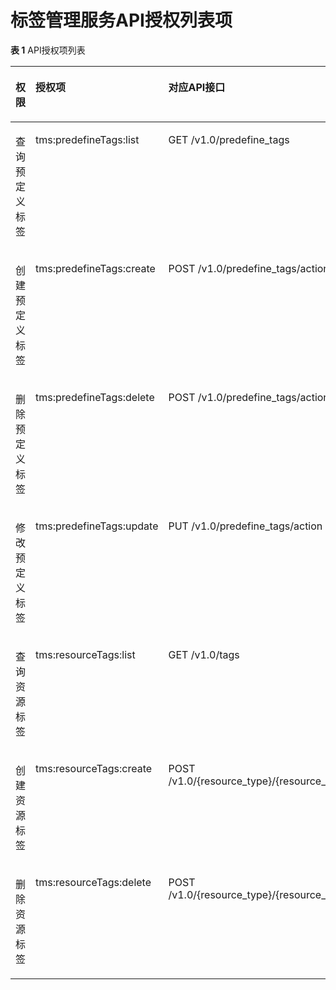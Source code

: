 # 标签管理服务API授权列表项<a name="ZH-CN_TOPIC_0180205869"></a>

**表 1**  API授权项列表

<a name="table041693194917"></a>
<table><thead align="left"><tr id="row1641683154919"><th class="cellrowborder" valign="top" width="16.18%" id="mcps1.2.4.1.1"><p id="p10416163114917"><a name="p10416163114917"></a><a name="p10416163114917"></a>权限</p>
</th>
<th class="cellrowborder" valign="top" width="30.240000000000002%" id="mcps1.2.4.1.2"><p id="p1141613316495"><a name="p1141613316495"></a><a name="p1141613316495"></a>授权项</p>
</th>
<th class="cellrowborder" valign="top" width="53.580000000000005%" id="mcps1.2.4.1.3"><p id="p1859552116271"><a name="p1859552116271"></a><a name="p1859552116271"></a>对应API接口</p>
</th>
</tr>
</thead>
<tbody><tr id="row141673174914"><td class="cellrowborder" valign="top" width="16.18%" headers="mcps1.2.4.1.1 "><p id="p142531438101613"><a name="p142531438101613"></a><a name="p142531438101613"></a>查询预定义标签</p>
</td>
<td class="cellrowborder" valign="top" width="30.240000000000002%" headers="mcps1.2.4.1.2 "><p id="p192541738151610"><a name="p192541738151610"></a><a name="p192541738151610"></a>tms:predefineTags:list</p>
</td>
<td class="cellrowborder" valign="top" width="53.580000000000005%" headers="mcps1.2.4.1.3 "><p id="p1825412384165"><a name="p1825412384165"></a><a name="p1825412384165"></a>GET /v1.0/predefine_tags</p>
</td>
</tr>
<tr id="row34161433499"><td class="cellrowborder" valign="top" width="16.18%" headers="mcps1.2.4.1.1 "><p id="p52541338161612"><a name="p52541338161612"></a><a name="p52541338161612"></a>创建预定义标签</p>
</td>
<td class="cellrowborder" valign="top" width="30.240000000000002%" headers="mcps1.2.4.1.2 "><p id="p5254103811164"><a name="p5254103811164"></a><a name="p5254103811164"></a>tms:predefineTags:create</p>
</td>
<td class="cellrowborder" valign="top" width="53.580000000000005%" headers="mcps1.2.4.1.3 "><p id="p1825412382169"><a name="p1825412382169"></a><a name="p1825412382169"></a>POST /v1.0/predefine_tags/action</p>
</td>
</tr>
<tr id="row6416163114920"><td class="cellrowborder" valign="top" width="16.18%" headers="mcps1.2.4.1.1 "><p id="p19254153819162"><a name="p19254153819162"></a><a name="p19254153819162"></a>删除预定义标签</p>
</td>
<td class="cellrowborder" valign="top" width="30.240000000000002%" headers="mcps1.2.4.1.2 "><p id="p12254133821617"><a name="p12254133821617"></a><a name="p12254133821617"></a>tms:predefineTags:delete</p>
</td>
<td class="cellrowborder" valign="top" width="53.580000000000005%" headers="mcps1.2.4.1.3 "><p id="p1025413816169"><a name="p1025413816169"></a><a name="p1025413816169"></a>POST /v1.0/predefine_tags/action</p>
</td>
</tr>
<tr id="row11717183041418"><td class="cellrowborder" valign="top" width="16.18%" headers="mcps1.2.4.1.1 "><p id="p1525473841610"><a name="p1525473841610"></a><a name="p1525473841610"></a>修改预定义标签</p>
</td>
<td class="cellrowborder" valign="top" width="30.240000000000002%" headers="mcps1.2.4.1.2 "><p id="p2254173821613"><a name="p2254173821613"></a><a name="p2254173821613"></a>tms:predefineTags:update</p>
</td>
<td class="cellrowborder" valign="top" width="53.580000000000005%" headers="mcps1.2.4.1.3 "><p id="p125413881617"><a name="p125413881617"></a><a name="p125413881617"></a>PUT /v1.0/predefine_tags/action</p>
</td>
</tr>
<tr id="row96357374141"><td class="cellrowborder" valign="top" width="16.18%" headers="mcps1.2.4.1.1 "><p id="p18254153871615"><a name="p18254153871615"></a><a name="p18254153871615"></a>查询资源标签</p>
</td>
<td class="cellrowborder" valign="top" width="30.240000000000002%" headers="mcps1.2.4.1.2 "><p id="p52541838201611"><a name="p52541838201611"></a><a name="p52541838201611"></a>tms:resourceTags:list</p>
</td>
<td class="cellrowborder" valign="top" width="53.580000000000005%" headers="mcps1.2.4.1.3 "><p id="p2025463871620"><a name="p2025463871620"></a><a name="p2025463871620"></a>GET /v1.0/tags</p>
</td>
</tr>
<tr id="row1581132920169"><td class="cellrowborder" valign="top" width="16.18%" headers="mcps1.2.4.1.1 "><p id="p525413851613"><a name="p525413851613"></a><a name="p525413851613"></a>创建资源标签</p>
</td>
<td class="cellrowborder" valign="top" width="30.240000000000002%" headers="mcps1.2.4.1.2 "><p id="p14254438131614"><a name="p14254438131614"></a><a name="p14254438131614"></a>tms:resourceTags:create</p>
</td>
<td class="cellrowborder" valign="top" width="53.580000000000005%" headers="mcps1.2.4.1.3 "><p id="p925413871610"><a name="p925413871610"></a><a name="p925413871610"></a>POST /v1.0/{resource_type}/{resource_id}/tags/action</p>
</td>
</tr>
<tr id="row198313291161"><td class="cellrowborder" valign="top" width="16.18%" headers="mcps1.2.4.1.1 "><p id="p15254173819161"><a name="p15254173819161"></a><a name="p15254173819161"></a>删除资源标签</p>
</td>
<td class="cellrowborder" valign="top" width="30.240000000000002%" headers="mcps1.2.4.1.2 "><p id="p1325413812169"><a name="p1325413812169"></a><a name="p1325413812169"></a>tms:resourceTags:delete</p>
</td>
<td class="cellrowborder" valign="top" width="53.580000000000005%" headers="mcps1.2.4.1.3 "><p id="p19254338131610"><a name="p19254338131610"></a><a name="p19254338131610"></a>POST /v1.0/{resource_type}/{resource_id}/tags/action</p>
</td>
</tr>
</tbody>
</table>


